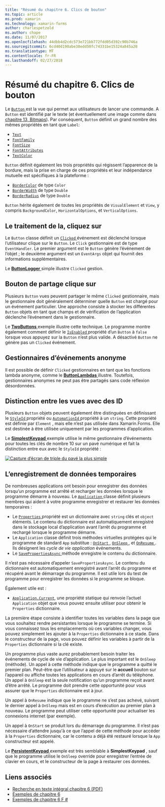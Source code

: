 ```yaml
---
title: "Résumé du chapitre 6. Clics de bouton"
ms.topic: article
ms.prod: xamarin
ms.technology: xamarin-forms
author: charlespetzold
ms.author: chape
ms.date: 11/07/2017
ms.openlocfilehash: 44dbb4d2cdc573e721bb772fdd05d392c90b746a
ms.sourcegitcommit: 6cd40d190abe38edd50fc74331be15324a845a28
ms.translationtype: MT
ms.contentlocale: fr-FR
ms.lasthandoff: 02/27/2018
---
```

# <a name="summary-of-chapter-6-button-clicks"></a>Résumé du chapitre 6. Clics de bouton

Le [ `Button` ](https://developer.xamarin.com/api/type/Xamarin.Forms.Button/) est la vue qui permet aux utilisateurs de lancer une commande. A `Button` est identifié par le texte (et éventuellement une image comme dans [chapitre 13, Bitmaps](chapter13.md)). Par conséquent, `Button` définit un grand nombre des mêmes propriétés en tant que `Label`:

- [`Text`](https://developer.xamarin.com/api/property/Xamarin.Forms.Button.Text/)
- [`FontFamily`](https://developer.xamarin.com/api/property/Xamarin.Forms.Button.FontFamily/)
- [`FontSize`](https://developer.xamarin.com/api/property/Xamarin.Forms.Button.FontSize/)
- [`FontAttributes`](https://developer.xamarin.com/api/property/Xamarin.Forms.Button.FontAttributes/)
- [`TextColor`](https://developer.xamarin.com/api/property/Xamarin.Forms.Button.TextColor/)

`Button` définit également les trois propriétés qui régissent l’apparence de la bordure, mais la prise en charge de ces propriétés et leur indépendance mutuelle est spécifiques à la plateforme :

- [`BorderColor`](https://developer.xamarin.com/api/property/Xamarin.Forms.Button.BorderColor/) de type `Color`
- [`BorderWidth`](https://developer.xamarin.com/api/property/Xamarin.Forms.Button.BorderWidth/) de type `Double`
- [`BorderRadius`](https://developer.xamarin.com/api/property/Xamarin.Forms.Button.BorderRadius/) de type `Double`

`Button` hérite également de toutes les propriétés de `VisualElement` et `View`, y compris `BackgroundColor`, `HorizontalOptions`, et `VerticalOptions`.

## <a name="processing-the-click"></a>Le traitement de la, cliquez sur

Le `Button` classe définit un [ `Clicked` ](https://developer.xamarin.com/api/event/Xamarin.Forms.Button.Clicked/) événement est déclenché lorsque l’utilisateur clique sur le `Button`. Le `Click` gestionnaire est de type `EventHandler`. Le premier argument est le `Button` génère l’événement de l’objet ; le deuxième argument est un `EventArgs` objet qui fournit des informations supplémentaires.

Le [ **ButtonLogger** ](https://github.com/xamarin/xamarin-forms-book-samples/tree/master/Chapter06/ButtonLogger) simple illustre `Clicked` gestion.

## <a name="sharing-button-clicks"></a>Bouton de partage clique sur

Plusieurs `Button` vues peuvent partager le même `Clicked` gestionnaire, mais le gestionnaire doit généralement déterminer quelle `Button` est chargé pour un événement particulier. Une approche consiste à stocker les différentes `Button` objets en tant que champs et de vérification de l’application déclenche l’événement dans le gestionnaire.

Le [ **TwoButtons** ](https://github.com/xamarin/xamarin-forms-book-samples/tree/master/Chapter06/TwoButtons) exemple illustre cette technique. Le programme montre également comment définir le [ `IsEnabled` ](https://developer.xamarin.com/api/property/Xamarin.Forms.VisualElement.IsEnabled/) propriété d’un `Button` à `false` lorsque vous appuyez sur la `Button` n’est plus valide. A désactivé `Button` ne génère pas un `Clicked` événement.

## <a name="anonymous-event-handlers"></a>Gestionnaires d’événements anonyme

Il est possible de définir `Clicked` gestionnaires en tant que les fonctions lambda anonyme, comme le [ **ButtonLambdas** ](https://github.com/xamarin/xamarin-forms-book-samples/tree/master/Chapter06/ButtonLambdas) illustre. Toutefois, gestionnaires anonymes ne peut pas être partagés sans code réflexion désordonnées.

## <a name="distinguishing-views-with-ids"></a>Distinction entre les vues avec des ID

Plusieurs `Button` objets peuvent également être distinguées en définissant le [ `StyleId` ](https://developer.xamarin.com/api/property/Xamarin.Forms.Element.StyleId/) propriété ou [ `AutomationId` ](https://developer.xamarin.com/api/property/Xamarin.Forms.Element.AutomationId/) propriété à un `string`. Cette propriété est définie par `Element` , mais elle n’est pas utilisée dans Xamarin.Forms. Elle est destinée à être utilisée uniquement par les programmes d’application.

Le [ **SimplestKeypad** ](https://github.com/xamarin/xamarin-forms-book-samples/tree/master/Chapter06/SimplestKeypad) exemple utilise le même gestionnaire d’événements pour toutes les clés de nombre 10 sur un pavé numérique et fait la distinction entre eux avec le `StyleId` propriété :

[![Capture d’écran de triple du pavé la plus simple](images/ch06fg04-small.png "calculatrice")](images/ch06fg04-large.png "calculatrice")

## <a name="saving-transient-data"></a>L’enregistrement de données temporaires

De nombreuses applications ont besoin pour enregistrer des données lorsqu’un programme est arrêté et recharger les données lorsque le programme démarre à nouveau. Le [ `Application` ](https://developer.xamarin.com/api/type/Xamarin.Forms.Application/) classe définit plusieurs membres qui aident à votre programme enregistrer et restaurer les données temporaires :

- Le [ `Properties` ](https://developer.xamarin.com/api/property/Xamarin.Forms.Application.Properties/) propriété est un dictionnaire avec `string` clés et `object` éléments. Le contenu du dictionnaire est automatiquement enregistré dans le stockage local d’application avant l’arrêt du programme et rechargé lorsque le programme démarre.
- Le `Application` classe définit trois méthodes virtuelles protégées qui le programme de standard `App` substitue : [ `OnStart` ](https://developer.xamarin.com/api/member/Xamarin.Forms.Application.OnStart()/), [ `OnSleep` ](https://developer.xamarin.com/api/member/Xamarin.Forms.Application.OnSleep()/), et [ `OnResume` ](https://developer.xamarin.com/api/member/Xamarin.Forms.Application.OnResume()/). Ils désignent les *cycle de vie application* événements.
- Le [ `SavePropertiesAsync` ](https://developer.xamarin.com/api/member/Xamarin.Forms.Application.SavePropertiesAsync()/) méthode enregistre le contenu du dictionnaire.

Il n’est pas nécessaire d’appeler `SavePropertiesAsync`. Le contenu du dictionnaire est automatiquement enregistré avant l’arrêt du programme et récupéré avant le démarrage du programme. Il est utile lors du test de programme pour enregistrer les données si le programme se bloque.

Également utile est :

- [`Application.Current`](https://developer.xamarin.com/api/property/Xamarin.Forms.Application.Current/), une propriété statique qui renvoie l’actuel `Application` objet que vous pouvez ensuite utiliser pour obtenir le `Properties` dictionnaire.

La première étape consiste à identifier toutes les variables dans la page que vous souhaitez rendre persistantes lorsque le programme se termine. Si vous connaissez tous les emplacements où ces variables changer, vous pouvez simplement les ajouter à la `Properties` dictionnaire à ce stade. Dans le constructeur de la page, vous pouvez définir les variables à partir de la `Properties` dictionnaire si la clé existe.

Un programme plus vaste aurez probablement besoin traiter les événements de cycle de vie d’application. Le plus important est le `OnSleep` (méthode). Un appel à cette méthode indique que le programme a quitté le premier plan. Peut-être que l’utilisateur a appuyé sur le **accueil** bouton sur l’appareil ou affiche toutes les applications en cours d’arrêt du téléphone. Un appel à `OnSleep` est la seule notification qu’un programme reçoit avant d’être arrêté. Le programme doit prendre cette opportunité pour vous assurer que le `Properties` dictionnaire est à jour.

Un appel à `OnResume` indique que le programme ne s’est pas achevé, suivant le dernier appel à `OnSleep` mais est en cours d’exécution au premier plan à nouveau. Le programme peut utiliser cette opportunité pour actualiser les connexions internet (par exemple).

Un appel à `OnStart` se produit lors du démarrage du programme. Il n’est pas nécessaire d’attendre jusqu'à ce que l’appel de cette méthode pour accéder à la `Properties` dictionnaire, car le contenu a déjà été restauré lorsque la `App` constructeur est appelé.

Le [ **PersistentKeypad** ](https://github.com/xamarin/xamarin-forms-book-samples/tree/master/Chapter06/PersistentKeypad) exemple est très semblable à **SimplestKeypad** , sauf que le programme utilise le `OnSleep` override pour enregistrer l’entrée de clavier en cours, et le constructeur de la page à restaurer ces données.



## <a name="related-links"></a>Liens associés

- [Recherche en texte intégral chapitre 6 (PDF)](https://download.xamarin.com/developer/xamarin-forms-book/XamarinFormsBook-Ch06-Apr2016.pdf)
- [Exemples de chapitre 6](https://github.com/xamarin/xamarin-forms-book-samples/tree/master/Chapter06)
- [Exemples de chapitre 6 F #](https://github.com/xamarin/xamarin-forms-book-samples/tree/master/Chapter06/FS)
